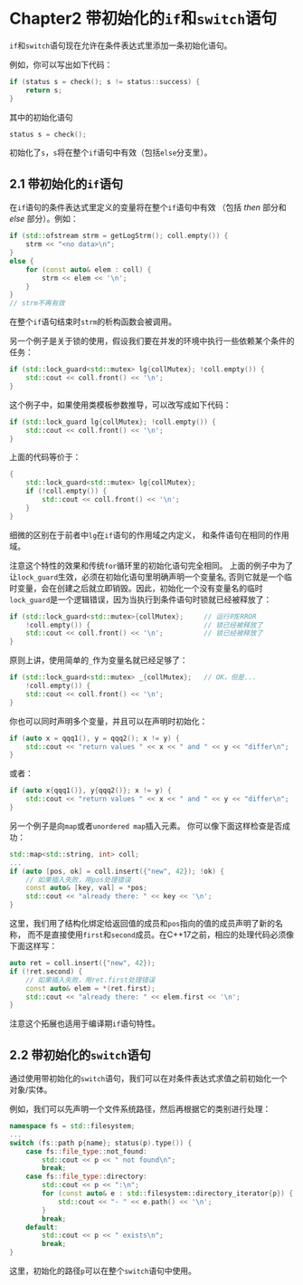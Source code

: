 # Chapter2 带初始化的`if`和`switch`语句
`if`和`switch`语句现在允许在条件表达式里添加一条初始化语句。

例如，你可以写出如下代码：
```cpp
if (status s = check(); s != status::success) {
    return s;
}
```
其中的初始化语句
```cpp
status s = check();
```
初始化了`s`，`s`将在整个`if`语句中有效（包括`else`分支里）。

## 2.1 带初始化的`if`语句
在`if`语句的条件表达式里定义的变量将在整个`if`语句中有效
（包括 *then* 部分和 *else* 部分）。例如：
```cpp
if (std::ofstream strm = getLogStrm(); coll.empty()) {
    strm << "<no data>\n";
}
else {
    for (const auto& elem : coll) {
        strm << elem << '\n';
    }
}
// strm不再有效
```
在整个`if`语句结束时`strm`的析构函数会被调用。

另一个例子是关于锁的使用，假设我们要在并发的环境中执行一些依赖某个条件的任务：
```cpp
if (std::lock_guard<std::mutex> lg{collMutex}; !coll.empty()) {
    std::cout << coll.front() << '\n';
}
```
这个例子中，如果使用类模板参数推导，可以改写成如下代码：
```cpp
if (std::lock_guard lg{collMutex}; !coll.empty()) {
    std::cout << coll.front() << '\n';
}
```
上面的代码等价于：
```cpp
{
    std::lock_guard<std::mutex> lg{collMutex};
    if (!coll.empty()) {
        std::cout << coll.front() << '\n';
    }
}
```
细微的区别在于前者中`lg`在`if`语句的作用域之内定义，
和条件语句在相同的作用域。

注意这个特性的效果和传统`for`循环里的初始化语句完全相同。
上面的例子中为了让`lock_guard`生效，必须在初始化语句里明确声明一个变量名,
否则它就是一个临时变量，会在创建之后就立即销毁。因此，初始化一个没有变量名的临时
`lock_guard`是一个逻辑错误，因为当执行到条件语句时锁就已经被释放了：
```cpp
if (std::lock_guard<std::mutex>{collMutex};     // 运行时ERROR
    !coll.empty()) {                            // 锁已经被释放了
    std::cout << coll.front() << '\n';          // 锁已经被释放了
}
```
原则上讲，使用简单的`_`作为变量名就已经足够了：
```cpp
if (std::lock_guard<std::mutex> _{collMutex};   // OK，但是...
    !coll.empty()) {
    std::cout << coll.front() << '\n';
}
```
你也可以同时声明多个变量，并且可以在声明时初始化：
```cpp
if (auto x = qqq1(), y = qqq2(); x != y) {
    std::cout << "return values " << x << " and " << y << "differ\n";
}
```
或者：
```cpp
if (auto x{qqq1()}, y{qqq2()}; x != y) {
    std::cout << "return values " << x << " and " << y << "differ\n";
}
```
另一个例子是向`map`或者`unordered map`插入元素。
你可以像下面这样检查是否成功：
```cpp
std::map<std::string, int> coll;
...
if (auto [pos, ok] = coll.insert({"new", 42}); !ok) {
    // 如果插入失败，用pos处理错误
    const auto& [key, val] = *pos;
    std::cout << "already there: " << key << '\n';
}
```
这里，我们用了结构化绑定给返回值的成员和`pos`指向的值的成员声明了新的名称，
而不是直接使用`first`和`second`成员。在C++17之前，相应的处理代码必须像下面这样写：
```cpp
auto ret = coll.insert({"new", 42});
if (!ret.second) {
    // 如果插入失败，用ret.first处理错误
    const auto& elem = *(ret.first);
    std::cout << "already there: " << elem.first << '\n';
}
```
注意这个拓展也适用于编译期`if`语句特性。

## 2.2 带初始化的`switch`语句
通过使用带初始化的`switch`语句，我们可以在对条件表达式求值之前初始化一个对象/实体。

例如，我们可以先声明一个文件系统路径，然后再根据它的类别进行处理：
```cpp
namespace fs = std::filesystem;
...
switch (fs::path p{name}; status(p).type()) {
    case fs::file_type::not_found:
        std::cout << p << " not found\n";
        break;
    case fs::file_type::directory:
        std::cout << p << ":\n";
        for (const auto& e : std::filesystem::directory_iterator{p}) {
            std::cout << "- " << e.path() << '\n';
        }
        break;
    default:
        std::cout << p << " exists\n";
        break;
}
```
这里，初始化的路径`p`可以在整个`switch`语句中使用。
